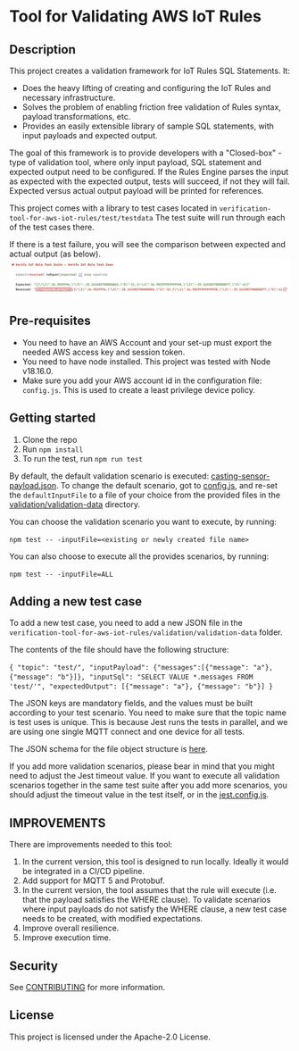 # Tool for Validating AWS IoT Rules

## Description
This project creates a validation framework for IoT Rules SQL Statements. It:
* Does the heavy lifting of creating and configuring the IoT Rules and necessary infrastructure.
* Solves the problem of enabling friction free validation of Rules syntax, payload transformations, etc.
* Provides an easily extensible library of sample SQL statements, with input payloads and expected output.

The goal of this framework is to provide developers with a "Closed-box" - type of validation tool, where only input payload, SQL statement and expected output need to be configured.
If the Rules Engine parses the input as expected with the expected output, tests will succeed, if not they will fail.
Expected versus actual output payload will be printed for references.

This project comes with a library to test cases located in `verification-tool-for-aws-iot-rules/test/testdata`
The test suite will run through each of the test cases there.

If there is a test failure, you will see the comparison between expected and actual output (as below).
![Example failure](docs/example-failure.png)
## Pre-requisites
- You need to have an AWS Account and your set-up must export the needed AWS access key and session token.
- You need to have node installed. This project was tested with Node v18.16.0.
- Make sure you add your AWS account id in the configuration file: `config.js`. This is used to create a least privilege device policy.

## Getting started
1. Clone the repo
2. Run `npm install`
3. To run the test, run `npm run test`

By default, the default validation scenario is executed: [casting-sensor-payload.json](util/config.js).
To change the default scenario, got to [config.js](util/config.js), and re-set the `defaultInputFile` to a file of your choice from the provided files in the [validation/validation-data](validation/validation-data) directory.

You can choose the validation scenario you want to execute, by running:

```npm test -- -inputFile=<existing or newly created file name>```

You can also choose to execute all the provides scenarios, by running:

```npm test -- -inputFile=ALL```

## Adding a new test case
To add a new test case, you need to add a new JSON file in the `verification-tool-for-aws-iot-rules/validation/validation-data` folder.

The contents of the file should have the following structure:

`{
"topic": "test/",
"inputPayload": {"messages":[{"message": "a"}, {"message": "b"}]},
"inputSql": "SELECT VALUE *.messages FROM 'test/'",
"expectedOutput": [{"message": "a"}, {"message": "b"}]
}`

The JSON keys are mandatory fields, and the values must be built according to your test scenario.
You need to make sure that the topic name is test uses is unique.
This is because Jest runs the tests in parallel, and we are using one single MQTT connect and one device for all tests.

The JSON schema for the file object structure is [here](https://gitlab.aws.dev/dimaalin/verification-tool-for-aws-iot-rules/test/input-json-schema.json).

If you add more validation scenarios, please bear in mind that you might need to adjust the Jest timeout value.
If you want to execute all validation scenarios together in the same test suite after you add more scenarios, you should adjust the timeout value in the test itself, or in the [jest.config.js](jest.config.js).

## IMPROVEMENTS
There are improvements needed to this tool:
1. In the current version, this tool is designed to run locally. Ideally it would be integrated in a CI/CD pipeline.
3. Add support for MQTT 5 and Protobuf.
4. In the current version, the tool assumes that the rule will execute (i.e. that the payload satisfies the WHERE clause). To validate scenarios where input payloads do not satisfy the WHERE clause, a new test case needs to be created, with modified expectations.
4. Improve overall resilience.
5. Improve execution time.

## Security

See [CONTRIBUTING](CONTRIBUTING.md#security-issue-notifications) for more information.

## License

This project is licensed under the Apache-2.0 License.

